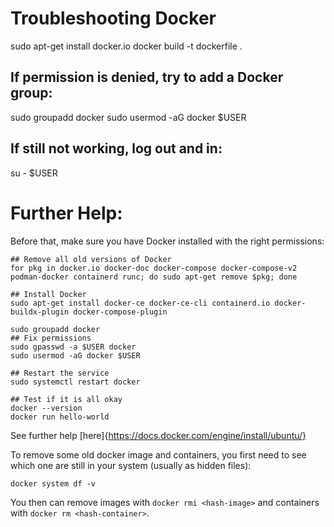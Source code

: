 # Troubleshooting Docker
sudo apt-get install docker.io
docker build -t dockerfile .

## If permission is denied, try to add a Docker group:
sudo groupadd docker
sudo usermod -aG docker $USER

## If still not working, log out and in: 
su - $USER

# Further Help:
Before that, make sure you have Docker installed with the right permissions:
```
## Remove all old versions of Docker
for pkg in docker.io docker-doc docker-compose docker-compose-v2 podman-docker containerd runc; do sudo apt-get remove $pkg; done

## Install Docker
sudo apt-get install docker-ce docker-ce-cli containerd.io docker-buildx-plugin docker-compose-plugin

sudo groupadd docker
## Fix permissions
sudo gpasswd -a $USER docker
sudo usermod -aG docker $USER

## Restart the service
sudo systemctl restart docker

## Test if it is all okay
docker --version
docker run hello-world
```
See further help [here]{https://docs.docker.com/engine/install/ubuntu/}

To remove some old docker image and containers, you first need to see which one are still in your system (usually as hidden files):
```
docker system df -v
```
You then can remove images with ```docker rmi <hash-image>``` and containers with ```docker rm <hash-container>```.
